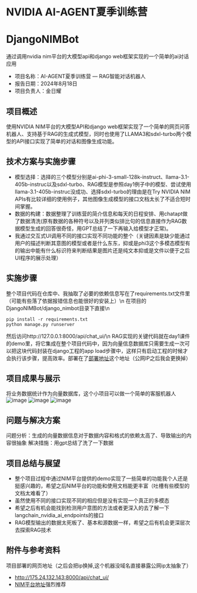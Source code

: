 NVIDIA AI-AGENT夏季训练营
=================
# DjangoNIMBot
通过调用nvidia nim平台的大模型api和django web框架实现的一个简单的ai对话应用

* 项目名称：AI-AGENT夏季训练营 — RAG智能对话机器人
* 报告日期：2024年8月18日
* 项目负责人：金日耀

项目概述
-------
使用NVIDIA NIM平台的大模型API和django web框架实现了一个简单的网页问答机器人、支持基于RAG的生成式模型，同时也使用了LLAMA3和sdxl-turbo两个模型的API接口实现了简单的对话和图像生成功能。

技术方案与实施步骤
-------
* 模型选择：选择的三个模型分别是ai-phi-3-small-128k-instruct、llama-3.1-405b-instruc以及sdxl-turbo、RAG模型是参照day1例子中的模型、尝试使用llama-3.1-405b-instruc没成功、选择sdxl-turbo的理由是在Try NVIDIA NIM APIs有比较详细的使用例子，其他图像生成模型的接口文档太长了不适合短时间掌握。
* 数据的构建：数据整理了训练营的简介信息和每天的日程安排、用chatapt做了数据清洗(原有数据的各种符号以及并列类似排比句的信息直接作为RAG数据模型生成的回答很奇怪，用GPT总结了一下再输入给模型才正常)。
* 我通过交互式UI调用不同的接口实现不同功能的整个（关键因素是缺少能通过用户的描述判断其意图的模型或者是什么东东，抑或是phi3这个多模态模型有的输出中能有什么标识符来判断结果是图片还是纯文本抑或是文件以便于之后UI程序的展示处理）

实施步骤
-------
整个项目代码在仓库中、我抽取了必要的依赖信息写在了requirements.txt文件里（可能有些落了依据报错信息也能很好的安装上）\n
在项目的DjangoNIMBot/django_nimbot目录下直接\n
```
pip install -r requirements.txt
python manage.py runserver
```
然后访问http://127.0.0.1:8000/api/chat_ui/\n
RAG实现的关键代码就在day1课件的demo里，将它集成在整个项目代码中，因为向量信息数据库只需要生成一次可以把这块代码封装在django工程的app load步骤中，这样只有启动工程的时候才会执行该步骤，提高效率。部署在了[部署地址](http://175.24.132.143:8000/api/chat_ui/)这个地址（公网IP之后我会更换掉）

项目成果与展示
-------
将业务数据统计作为向量数据库，这个小项目可以做一个简单的客服机器人
![image](https://github.com/user-attachments/assets/34505b62-c788-48d9-a922-775d7e45f71b)
![image](https://github.com/user-attachments/assets/c9e9d8d4-d384-451e-b7e7-c2c031f8609b)
![image](https://github.com/user-attachments/assets/710c056f-100d-4acd-a810-9a6dbe61c756)

问题与解决方案
-------
问题分析：生成的向量数据信息对于数据内容和格式的依赖太高了、导致输出的内容很抽象
解决措施：用gpt总结了洗了一下数据

项目总结与展望
-------
* 整个项目过程中通过NIM平台提供的demo实现了一些简单的功能我个人还是挺感兴趣的，希望之后NIM平台的功能和使用文档能更丰富（吐槽有些模型的文档太难看了）
* 虽然使用不同的接口实现不同的相应但是没有实现一个真正的多模态
* 希望之后有机会能找到检测用户意图的方法或者更深入的去了解一下langchain_nvidia_ai_endpoints的接口
* RAG模型输出的数据太死板了、基本和源数据一样，希望之后有机会更深层次去探索RAG技术

附件与参考资料
-------
项目部署的网页地址（之后会把ip换掉,这个机器没域名直接暴露公网ip太抽象了）
* http://175.24.132.143:8000/api/chat_ui/
* [NIM平台地址](https://build.nvidia.com/explore/discover)强烈推荐




